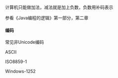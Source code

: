 计算机只能做加法，减法就是加上负数，负数用补码表示



参看《Java编程的逻辑》第一部分，第二章

#### 编码

常见非Unicode编码

ASCII

ISO8859-1

Windows-1252